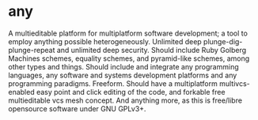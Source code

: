 # any
A multieditable platform for multiplatform software development; a tool to employ anything possible heterogeneously. Unlimited deep plunge-dig-plunge-repeat and unlimited deep security. Should include Ruby Golberg Machines schemes, equality schemes, and pyramid-like schemes, among other types and things. Should include and integrate any programming languages, any software and systems development platforms and any programming paradigms. Freeform. Should have a multiplatform multivcs-enabled easy point and click editing of the code, and forkable free multieditable vcs mesh concept. And anything more, as this is free/libre opensource software under GNU GPLv3+.

